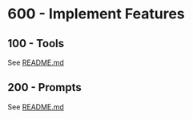 # 600 - Implement Features

## 100 - Tools

See [README.md](./100/README.md)

## 200 - Prompts

See [README.md](./200/README.md)
